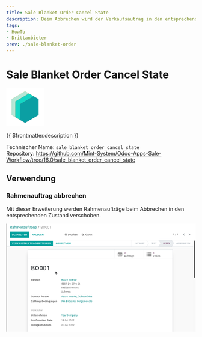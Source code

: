```yaml
---
title: Sale Blanket Order Cancel State
description: Beim Abbrechen wird der Verkaufsautrag in den entsprechendne Status versetzt.
tags:
- HowTo
- Drittanbieter
prev: ./sale-blanket-order
---
```

# Sale Blanket Order Cancel State
![icon_oms_box](attachments/icons_odoo_mint_system.png)

{{ $frontmatter.description }}

Technischer Name: `sale_blanket_order_cancel_state`\
Repository: <https://github.com/Mint-System/Odoo-Apps-Sale-Workflow/tree/16.0/sale_blanket_order_cancel_state>

## Verwendung

### Rahmenauftrag abbrechen

Mit dieser Erweiterung werden Rahmenaufträge beim Abbrechen in den entsprechenden Zustand verschoben.

![Sale Blanket Order Cancel State](attachments/Sale%20Blanket%20Order%20Cancel%20State.gif)